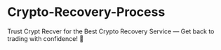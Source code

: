 # Crypto-Recovery-Process
Trust Crypt Recver for the Best Crypto Recovery Service — Get back to trading with confidence! 💪
